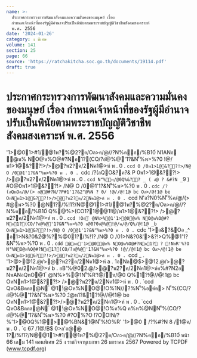 ```yaml
---
name: >-
  ประกาศกระทรวงการพัฒนาสังคมและความมั่นคงของมนุษย์ เรื่อง
  กำหนดเจ้าหน้าที่ของรัฐผู้มีอำนาจปรับเป็นพินัยตามพระราชบัญญัติวิชาชีพสังคมสงเคราะห์
  พ.ศ. 2556
date: '2024-01-26'
category: ง พิเศษ
volume: 141
section: 25
page: 66
source: 'https://ratchakitcha.soc.go.th/documents/19114.pdf'
draft: true
---
```


# ประกาศกระทรวงการพัฒนาสังคมและความมั่นคงของมนุษย์ เรื่อง กำหนดเจ้าหน้าที่ของรัฐผู้มีอำนาจปรับเป็นพินัยตามพระราชบัญญัติวิชาชีพสังคมสงเคราะห์ พ.ศ. 2556

'1>@01>#1/@1พ?%@2?ค/Oล>ค/@//?N%คอ/%B10์ N1ANอ ํ@ห% NO@ห%O@#?Nอ1?(CO/?อํ@%@'1?&N'็%พ>%?0 !@/พ1>1@&??!>/>@?พ2?ค/2Nค1@>ห์ พ . 0 . `ccd O /0พ1>1@&??!>/N@ O /0@1'1?&N'็%พ>%?0 พ . 0 . `cdc /?(ลQO&?ค?& P 0พ1>1@&??!> />@?พ2?ค/2Nค1@>ห์ พ . 0 . `ccd N'็%ห/@0Q%&?? _ ( ลํ@ ? &#?N _`9 ) #O@0พ1>1@&??!> /N@ O /0@1'1?&N'็%พ>%?0 พ . 0 . `cdc /?(ลQหOค/@/(> อ@@#?N/?P#1'1?&2"@%N ? 0/ !@//@!1@ bc Oล>/@!1@ be OหNพ1>1@&??!>/>@?พ2?ค/2Nค1@>ห์ พ . 0 . `ccd N'ล?N0%N'็%ค/@/(> #@พ>%?0 @N1?/%!1?/N@@11>#1/@1พ?%@2?ค/Oล>ค/@//?N%คอ/%B10์ Q%@%>(CO1?1@@1!@/พ1>1@&??!> />@?พ2?ค/2Nค1@>ห์ พ . 0 . `ccd !Oอ ํ @N%>%@1'1>@0ํ@ห% NO@ห%O@#?Nอ1?(CO/?อํ@%@'1?&N'็%พ>%?0 อ@0?0อํ@%@!@/ค/@/Q%/@!1@ _b OหNพ1>1@&??!>/N@ O /0@1'1?&N'็%พ>%?0 พ . 0 . `cdc '1>อ&?&Oอ _^ อ1>N&?0&2ํ@%?%@01?/%!1? /N@ O /01>N&?0&'>&?!>Q%@1'1?&N'็%พ>%?0 พ . 0 . `cdd @ออ'1>@0ํ@ห% NO@ห%O@#?Nอ1? ? !NอR'%?O N'็%NO@ห%O@#?Nอ1?(CO/?อํ@%@'1?&N'็%พ>%?0 !@//@!1@ bc Oล>/@!1@ be OหNพ1>1@&??!>/>@?พ2?ค/2Nค1@>ห์ พ . 0 . `ccd _ . '1>$@%11/@1110@&11 ` . Nล@$>@12.@/>@?พ2?ค/2Nค1@>ห์ a . 1อNล@$>@12.@/>@?พ2?ค/2Nค1@>ห์ b . อB'%@02.@/>@?พ2?ค/2Nค1@>ห์ค%#?N2อ NพANอQหO@1 ํ @N%>%@1N'็%R'!@/ห/@0 Q%1?!@//@!1@ bc OหNพ1>1@&??!> />@?พ2?ค/2Nค1@>ห์ พ . 0 . `ccd QหO&Bคคล@N ํ @1!ํ@Oห%NO@!O%1N//?%N'็%อค์ค> N'็%(CO/?อํ@%@'1?&N'็%พ>%?0 2ํ@ห1?&1?!@//@!1@ be OหNพ1>1@&??!>/>@?พ2?ค/2Nค1@>ห์ พ . 0 . `ccd QหO&Bคคล@N ํ @1!ํ@Oห%NO@!O%ค%Q ค%ห%@NN'็%(CO/?อํ@%@'1?&N'็%พ>%?0 #?O%?O !?OO!N/?%'1>@0Q%1@>@%BN&1@N'็%!O%R' '1>@0  /?%#?N 8 /1@ค/ พ . 0 . `c 67 /1@/B$ 0>ล'อ@@ 1?/%!1?/N@@11>#1/@1พ?%@2?ค/Oล>ค/@//?N%คอ/%B10์ หน้า 66 เลม 141 ตอนพิเศษ 25 ง ราชกิจจานุเบกษา 26 มกราคม 2567 Powered by TCPDF (www.tcpdf.org)
